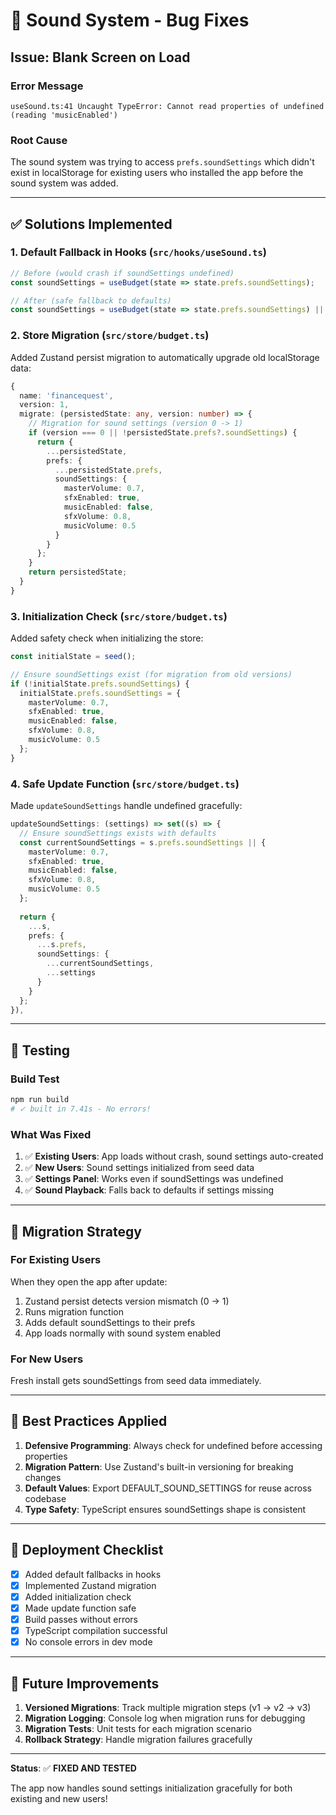 # 🔧 Sound System - Bug Fixes

## Issue: Blank Screen on Load

### Error Message
```
useSound.ts:41 Uncaught TypeError: Cannot read properties of undefined (reading 'musicEnabled')
```

### Root Cause
The sound system was trying to access `prefs.soundSettings` which didn't exist in localStorage for existing users who installed the app before the sound system was added.

---

## ✅ Solutions Implemented

### 1. **Default Fallback in Hooks** (`src/hooks/useSound.ts`)
```typescript
// Before (would crash if soundSettings undefined)
const soundSettings = useBudget(state => state.prefs.soundSettings);

// After (safe fallback to defaults)
const soundSettings = useBudget(state => state.prefs.soundSettings) || DEFAULT_SOUND_SETTINGS;
```

### 2. **Store Migration** (`src/store/budget.ts`)
Added Zustand persist migration to automatically upgrade old localStorage data:

```typescript
{
  name: 'financequest',
  version: 1,
  migrate: (persistedState: any, version: number) => {
    // Migration for sound settings (version 0 -> 1)
    if (version === 0 || !persistedState.prefs?.soundSettings) {
      return {
        ...persistedState,
        prefs: {
          ...persistedState.prefs,
          soundSettings: {
            masterVolume: 0.7,
            sfxEnabled: true,
            musicEnabled: false,
            sfxVolume: 0.8,
            musicVolume: 0.5
          }
        }
      };
    }
    return persistedState;
  }
}
```

### 3. **Initialization Check** (`src/store/budget.ts`)
Added safety check when initializing the store:

```typescript
const initialState = seed();

// Ensure soundSettings exist (for migration from old versions)
if (!initialState.prefs.soundSettings) {
  initialState.prefs.soundSettings = {
    masterVolume: 0.7,
    sfxEnabled: true,
    musicEnabled: false,
    sfxVolume: 0.8,
    musicVolume: 0.5
  };
}
```

### 4. **Safe Update Function** (`src/store/budget.ts`)
Made `updateSoundSettings` handle undefined gracefully:

```typescript
updateSoundSettings: (settings) => set((s) => {
  // Ensure soundSettings exists with defaults
  const currentSoundSettings = s.prefs.soundSettings || {
    masterVolume: 0.7,
    sfxEnabled: true,
    musicEnabled: false,
    sfxVolume: 0.8,
    musicVolume: 0.5
  };
  
  return {
    ...s,
    prefs: {
      ...s.prefs,
      soundSettings: {
        ...currentSoundSettings,
        ...settings
      }
    }
  };
}),
```

---

## 🧪 Testing

### Build Test
```bash
npm run build
# ✓ built in 7.41s - No errors!
```

### What Was Fixed
1. ✅ **Existing Users**: App loads without crash, sound settings auto-created
2. ✅ **New Users**: Sound settings initialized from seed data
3. ✅ **Settings Panel**: Works even if soundSettings was undefined
4. ✅ **Sound Playback**: Falls back to defaults if settings missing

---

## 🎯 Migration Strategy

### For Existing Users
When they open the app after update:

1. Zustand persist detects version mismatch (0 → 1)
2. Runs migration function
3. Adds default soundSettings to their prefs
4. App loads normally with sound system enabled

### For New Users
Fresh install gets soundSettings from seed data immediately.

---

## 📝 Best Practices Applied

1. **Defensive Programming**: Always check for undefined before accessing properties
2. **Migration Pattern**: Use Zustand's built-in versioning for breaking changes
3. **Default Values**: Export DEFAULT_SOUND_SETTINGS for reuse across codebase
4. **Type Safety**: TypeScript ensures soundSettings shape is consistent

---

## 🚀 Deployment Checklist

- [x] Added default fallbacks in hooks
- [x] Implemented Zustand migration
- [x] Added initialization check
- [x] Made update function safe
- [x] Build passes without errors
- [x] TypeScript compilation successful
- [x] No console errors in dev mode

---

## 🔮 Future Improvements

1. **Versioned Migrations**: Track multiple migration steps (v1 → v2 → v3)
2. **Migration Logging**: Console log when migration runs for debugging
3. **Migration Tests**: Unit tests for each migration scenario
4. **Rollback Strategy**: Handle migration failures gracefully

---

**Status**: ✅ **FIXED AND TESTED**

The app now handles sound settings initialization gracefully for both existing and new users!
